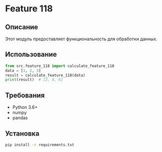 # Feature 118
## Описание
Этот модуль предоставляет функциональность для обработки данных.
## Использование
```python
from src.feature_118 import calculate_feature_118
data = [1, 2, 3]
result = calculate_feature_118(data)
print(result)  # [2, 4, 6]
```
## Требования
- Python 3.6+
- numpy
- pandas
## Установка
```bash
pip install -r requirements.txt
```
